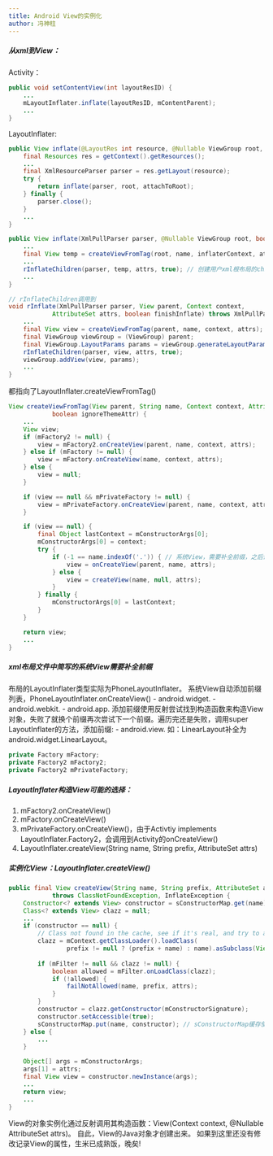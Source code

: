 ```yaml
---
title: Android View的实例化
author: 冯神柱
---
```

##### 从xml到View：
Activity：
```java
public void setContentView(int layoutResID) {
    ...
    mLayoutInflater.inflate(layoutResID, mContentParent);
    ...
}
```
LayoutInflater:
```java
public View inflate(@LayoutRes int resource, @Nullable ViewGroup root, boolean attachToRoot) {
    final Resources res = getContext().getResources();
    ...
    final XmlResourceParser parser = res.getLayout(resource);
    try {
        return inflate(parser, root, attachToRoot);
    } finally {
        parser.close();
    }
    ...
}

public View inflate(XmlPullParser parser, @Nullable ViewGroup root, boolean attachToRoot) {
    ...
    final View temp = createViewFromTag(root, name, inflaterContext, attrs); // 创建用户xml根布局View
    ...
    rInflateChildren(parser, temp, attrs, true); // 创建用户xml根布局的children
    ...
}

// rInflateChildren调用到
void rInflate(XmlPullParser parser, View parent, Context context,
            AttributeSet attrs, boolean finishInflate) throws XmlPullParserException, IOException {
    ...
    final View view = createViewFromTag(parent, name, context, attrs);
    final ViewGroup viewGroup = (ViewGroup) parent;
    final ViewGroup.LayoutParams params = viewGroup.generateLayoutParams(attrs);
    rInflateChildren(parser, view, attrs, true);
    viewGroup.addView(view, params);
    ...
}
```
都指向了LayoutInflater.createViewFromTag()
```java
View createViewFromTag(View parent, String name, Context context, AttributeSet attrs,
            boolean ignoreThemeAttr) {
    ...
    View view;
    if (mFactory2 != null) {
        view = mFactory2.onCreateView(parent, name, context, attrs);
    } else if (mFactory != null) {
        view = mFactory.onCreateView(name, context, attrs);
    } else {
        view = null;
    }

    if (view == null && mPrivateFactory != null) {
        view = mPrivateFactory.onCreateView(parent, name, context, attrs);
    }

    if (view == null) {
        final Object lastContext = mConstructorArgs[0];
        mConstructorArgs[0] = context;
        try {
            if (-1 == name.indexOf('.')) { // 系统View，需要补全前缀，之后调用如同下面的createView()
                view = onCreateView(parent, name, attrs);
            } else {
                view = createView(name, null, attrs);
            }
        } finally {
            mConstructorArgs[0] = lastContext;
        }
    }

    return view;
    ...
}
```

##### xml布局文件中简写的系统View需要补全前缀
布局的LayoutInflater类型实际为PhoneLayoutInflater。
系统View自动添加前缀列表，PhoneLayoutInflater.onCreateView()
    - android.widget.
    - android.webkit.
    - android.app.
添加前缀使用反射尝试找到构造函数来构造View对象，失败了就换个前缀再次尝试下一个前缀。遍历完还是失败，调用super LayoutInflater的方法，添加前缀:
    - android.view.
如：LinearLayout补全为android.widget.LinearLayout。

```java
private Factory mFactory;
private Factory2 mFactory2;
private Factory2 mPrivateFactory;
```

##### LayoutInflater构造View可能的选择：
1. mFactory2.onCreateView()
2. mFactory.onCreateView()
3. mPrivateFactory.onCreateView()，由于Activtiy implements LayoutInflater.Factory2，会调用到Activity的onCreateView() 
4. LayoutInflater.createView(String name, String prefix, AttributeSet attrs)

##### 实例化View：LayoutInflater.createView()
```java
public final View createView(String name, String prefix, AttributeSet attrs)
            throws ClassNotFoundException, InflateException {
    Constructor<? extends View> constructor = sConstructorMap.get(name);
    Class<? extends View> clazz = null;
    ...
    if (constructor == null) {
        // Class not found in the cache, see if it's real, and try to add it
        clazz = mContext.getClassLoader().loadClass(
                prefix != null ? (prefix + name) : name).asSubclass(View.class);
        
        if (mFilter != null && clazz != null) {
            boolean allowed = mFilter.onLoadClass(clazz);
            if (!allowed) {
                failNotAllowed(name, prefix, attrs);
            }
        }
        constructor = clazz.getConstructor(mConstructorSignature);
        constructor.setAccessible(true);
        sConstructorMap.put(name, constructor); // sConstructorMap缓存使用过的构造函数，减少调用ClassLoader的次数
    } else {
        ...
    }

    Object[] args = mConstructorArgs;
    args[1] = attrs;
    final View view = constructor.newInstance(args);
    ...
    return view;
    ...
}
```
View的对象实例化通过反射调用其构造函数：View(Context context, @Nullable AttributeSet attrs)。
自此，View的Java对象才创建出来。
如果到这里还没有修改记录View的属性，生米已成熟饭，晚矣!